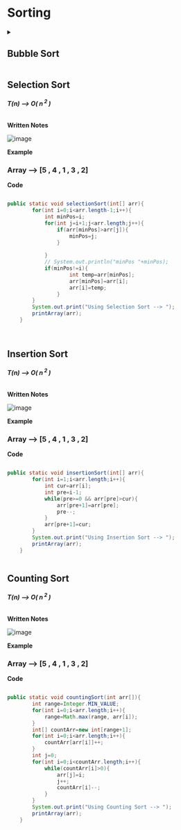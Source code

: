 # Sorting

<details>
<summary><h2> Bubble Sort </h2></summary>
<br />
<h6><b>T(n) --> O( n<sup> 2 </sup>)</b></h6>


 <details>
<summary><h4> Written Notes </h4></summary>
<br />
  ![image](https://user-images.githubusercontent.com/60965415/206712341-4dee407c-9200-458a-8951-f72a846092a6.png)
</details> 
 <details>
<summary><h4>Example</h4></summary>
<br />
#### Array --> [5 , 4 , 1 , 3 , 2]

**Code**


```java

 public static void bubbleSort(int[] arr){
        for(int i=0;i<arr.length-1;i++){
            int swap=0;
            for(int j=0;j<arr.length-1-i;j++){
                if(arr[j]>arr[j+1]){
                    int temp=arr[j];
                    arr[j]=arr[j+1];
                    arr[j+1]=temp;
                    swap++;
                }
                if(swap==0)break;
            }
        }
        System.out.print("Using Bubble Sort --> ");
        printArray(arr);
    }

```
</details>
 </details>

##  Selection Sort

<h6><b>T(n) --> O( n<sup> 2 </sup>)</b></h6>

**Written Notes**

![image](https://user-images.githubusercontent.com/60965415/206713458-97bade6e-33ef-4c6c-be84-d75251d35468.png)


**Example** 

### Array --> [5 , 4 , 1 , 3 , 2]

**Code**


```java

public static void selectionSort(int[] arr){
        for(int i=0;i<arr.length-1;i++){
            int minPos=i;
            for(int j=i+1;j<arr.length;j++){
                if(arr[minPos]>arr[j]){
                    minPos=j;
                }
                
            }
            // System.out.println("minPos "+minPos);
            if(minPos!=i){
                    int temp=arr[minPos];
                    arr[minPos]=arr[i];
                    arr[i]=temp;
                }
        }
        System.out.print("Using Selection Sort --> ");
        printArray(arr);
    }

 
```


##  Insertion Sort

<h6><b>T(n) --> O( n<sup> 2 </sup>)</b></h6>

**Written Notes**

![image](https://user-images.githubusercontent.com/60965415/206715026-60ca630c-c9f0-4dfc-bae5-fe72d7c5ce3e.png)


**Example** 

### Array --> [5 , 4 , 1 , 3 , 2]

**Code**


```java

public static void insertionSort(int[] arr){
        for(int i=1;i<arr.length;i++){
            int cur=arr[i];
            int pre=i-1;
            while(pre>=0 && arr[pre]>cur){
                arr[pre+1]=arr[pre];
                pre--;
            }
            arr[pre+1]=cur;
        }
        System.out.print("Using Insertion Sort --> ");
        printArray(arr);
    }
 
```


##  Counting Sort

<h6><b>T(n) --> O( n<sup> 2 </sup>)</b></h6>

**Written Notes**

![image](https://user-images.githubusercontent.com/60965415/206715388-ab870ebd-606a-4dbe-9476-9f7efbaf2499.png)



**Example** 

### Array --> [5 , 4 , 1 , 3 , 2]

**Code**


```java

public static void countingSort(int arr[]){
        int range=Integer.MIN_VALUE;
        for(int i=0;i<arr.length;i++){
            range=Math.max(range, arr[i]);
        }
        int[] countArr=new int[range+1];
        for(int i=0;i<arr.length;i++){
            countArr[arr[i]]++;
        }
        int j=0;
        for(int i=0;i<countArr.length;i++){
            while(countArr[i]>0){
                arr[j]=i;
                j++;
                countArr[i]--;
            }
        }
        System.out.print("Using Counting Sort --> ");
        printArray(arr);
    }

```




